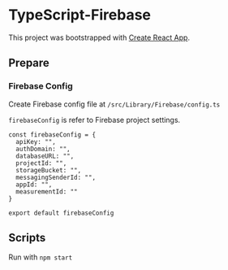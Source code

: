 # TypeScript-Firebase

This project was bootstrapped with [Create React App](https://github.com/facebook/create-react-app).

## Prepare

### Firebase Config

Create Firebase config file at `/src/Library/Firebase/config.ts`

`firebaseConfig` is refer to Firebase project settings.

```
const firebaseConfig = {
  apiKey: "",
  authDomain: "",
  databaseURL: "",
  projectId: "",
  storageBucket: "",
  messagingSenderId: "",
  appId: "",
  measurementId: ""
}

export default firebaseConfig
```

## Scripts

Run with `npm start`